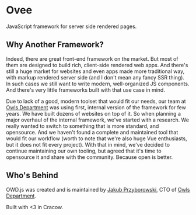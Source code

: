 # Ovee
JavaScript framework for server side rendered pages.

## Why Another Framework?
Indeed, there are great front-end framework on the market. But most of them are designed to build rich, client-side rendered web apps. And there's still a huge market for websites and even apps made more traditional way, with markup rendered server side (and I don't mean any fancy SSR thing). In such cases we still want to write modern, well-organized JS components. And there's very little frameworks built with that use case in mind.

Due to lack of a good, modern toolset that would fit our needs, our team at [Owls Department](https://www.owlsdepartment.com/) was using first, internal version of the framework for few years. We have built dozens of websites on top of it. So when planning a major overhaul of the internal framework, we've started with a research. We really wanted to switch to something that is more standard, and opensource. And we haven't found a complete and maintained tool that would fit our workflow (worth to note that we're also huge Vue enthusiasts, but it does not fit every project). With that in mind, we've decided to continue maintaining our own tooling, but agreed that it's time to opensource it and share with the community. Because open is better.

## Who's Behind
OWD.js was created and is maintained by [Jakub Przyborowski](https://github.com/przyb), CTO of [Owls Department](https://www.owlsdepartment.com/).

Built with <3 in Cracow.